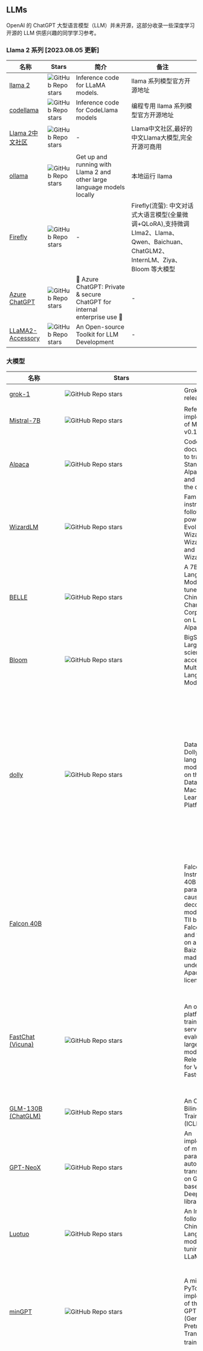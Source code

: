 ## LLMs

OpenAI 的 ChatGPT 大型语言模型（LLM）并未开源，这部分收录一些深度学习开源的 LLM 供感兴趣的同学学习参考。

### Llama 2 系列 [2023.08.05 更新]

|名称|Stars|简介| 备注 |
|-------|-------|-------|------|
|[llama 2](https://github.com/facebookresearch/llama) | ![GitHub Repo stars](https://badgen.net/github/stars/facebookresearch/llama) | Inference code for LLaMA models. |llama 系列模型官方开源地址|
|[codellama](https://github.com/facebookresearch/codellama) | ![GitHub Repo stars](https://badgen.net/github/stars/facebookresearch/codellama) | Inference code for CodeLlama models |编程专用 llama 系列模型官方开源地址|
|[Llama 2中文社区](https://github.com/FlagAlpha/Llama2-Chinese)| ![GitHub Repo stars](https://badgen.net/github/stars/FlagAlpha/Llama2-Chinese) |-|Llama中文社区,最好的中文Llama大模型,完全开源可商用|
|[ollama](https://github.com/jmorganca/ollama)| ![GitHub Repo stars](https://badgen.net/github/stars/jmorganca/ollama)| Get up and running with Llama 2 and other large language models locally|本地运行 llama|
|[Firefly](https://github.com/yangjianxin1/Firefly)| ![GitHub Repo stars](https://badgen.net/github/stars/yangjianxin1/Firefly)|-|Firefly(流萤): 中文对话式大语言模型(全量微调+QLoRA),支持微调Llma2、Llama、Qwen、Baichuan、ChatGLM2、InternLM、Ziya、Bloom 等大模型|
|[Azure ChatGPT](https://github.com/microsoft/azurechatgpt)| ![GitHub Repo stars](https://badgen.net/github/stars/microsoft/azurechatgpt) | 🤖 Azure ChatGPT: Private & secure ChatGPT for internal enterprise use 💼|-|
|[LLaMA2-Accessory](https://github.com/Alpha-VLLM/LLaMA2-Accessory)| ![GitHub Repo stars](https://badgen.net/github/stars/Alpha-VLLM/LLaMA2-Accessory)| An Open-source Toolkit for LLM Development|-|


### 大模型

|名称|Stars|简介| 备注 |
|-------|-------|-------|------|
|[grok-1](https://github.com/xai-org/grok-1) | ![GitHub Repo stars](https://badgen.net/github/stars/xai-org/grok-1) | Grok open release.|马斯克 X 开源大模型|
|[Mistral-7B](https://github.com/mistralai/mistral-src) | ![GitHub Repo stars](https://badgen.net/github/stars/mistralai/mistral-src) | Reference implementation of Mistral AI 7B v0.1 model.|Mistral-7B 开源模型，性能评价不错|
|[Alpaca](https://github.com/tatsu-lab/stanford_alpaca) | ![GitHub Repo stars](https://badgen.net/github/stars/tatsu-lab/stanford_alpaca) | Code and documentation to train Stanford's Alpaca models, and generate the data. |-|
|[WizardLM](https://github.com/nlpxucan/WizardLM) | ![GitHub Repo stars](https://badgen.net/github/stars/nlpxucan/WizardLM) | Family of instruction-following LLMs powered by Evol-Instruct: WizardLM, WizardCoder and WizardMath. |数学能力与 ChatGPT 相差无几的开源大模型|
|[BELLE](https://github.com/LianjiaTech/BELLE) | ![GitHub Repo stars](https://badgen.net/github/stars/LianjiaTech/BELLE) | A 7B Large Language Model fine-tune by 34B Chinese Character Corpus, based on LLaMA and Alpaca. |-|
|[Bloom](https://github.com/bigscience-workshop/model_card) | ![GitHub Repo stars](https://badgen.net/github/stars/bigscience-workshop/model_card) | BigScience Large Open-science Open-access Multilingual Language Model |-|
|[dolly](https://github.com/databrickslabs/dolly) | ![GitHub Repo stars](https://badgen.net/github/stars/databrickslabs/dolly) | Databricks’ Dolly, a large language model trained on the Databricks Machine Learning Platform |Databricks 发布的 Dolly 2.0 大语言模型。业内第一个开源、遵循指令的 LLM，它在透明且免费提供的数据集上进行了微调，该数据集也是开源的，可用于商业目的。这意味着 Dolly 2.0 可用于构建商业应用程序，无需支付 API 访问费用或与第三方共享数据。|
|[Falcon 40B](https://huggingface.co/tiiuae/falcon-40b-instruct) | | Falcon-40B-Instruct is a 40B parameters causal decoder-only model built by TII based on Falcon-40B and finetuned on a mixture of Baize. It is made available under the Apache 2.0 license. |-|
|[FastChat (Vicuna)](https://github.com/lm-sys/FastChat) | ![GitHub Repo stars](https://badgen.net/github/stars/lm-sys/FastChat) | An open platform for training, serving, and evaluating large language models. Release repo for Vicuna and FastChat-T5. |继草泥马（Alpaca）后，斯坦福联手CMU、UC伯克利等机构的学者再次发布了130亿参数模型骆马（Vicuna），仅需300美元就能实现ChatGPT 90%的性能。|
|[GLM-130B (ChatGLM)](https://github.com/THUDM/GLM-130B) | ![GitHub Repo stars](https://badgen.net/github/stars/THUDM/GLM-130B) | An Open Bilingual Pre-Trained Model (ICLR 2023) |
|[GPT-NeoX](https://github.com/EleutherAI/gpt-neox) | ![GitHub Repo stars](https://badgen.net/github/stars/EleutherAI/gpt-neox) | An implementation of model parallel autoregressive transformers on GPUs, based on the DeepSpeed library. |
|[Luotuo](https://github.com/LC1332/Luotuo-Chinese-LLM) | ![GitHub Repo stars](https://badgen.net/github/stars/LC1332/Luotuo-Chinese-LLM) | An Instruction-following Chinese Language model, LoRA tuning on LLaMA| 骆驼，中文大语言模型开源项目，包含了一系列语言模型。|
|[minGPT](https://github.com/karpathy/minGPT) |![GitHub Repo stars](https://badgen.net/github/stars/karpathy/minGPT)|A minimal PyTorch re-implementation of the OpenAI GPT (Generative Pretrained Transformer) training。|karpathy大神发布的一个 OpenAI GPT(生成预训练转换器)训练的最小 PyTorch 实现，代码十分简洁明了，适合用于动手学习 GPT 模型。|
|[ChatGLM-6B](https://github.com/THUDM/ChatGLM-6B) |![GitHub Repo stars](https://badgen.net/github/stars/THUDM/ChatGLM-6B)|ChatGLM-6B: An Open Bilingual Dialogue Language Model |ChatGLM-6B 是一个开源的、支持中英双语的对话语言模型，基于 General Language Model (GLM) 架构，具有 62 亿参数。结合模型量化技术，用户可以在消费级的显卡上进行本地部署（INT4 量化级别下最低只需 6GB 显存）。 ChatGLM-6B 使用了和 ChatGPT 相似的技术，针对中文问答和对话进行了优化。经过约 1T 标识符的中英双语训练，辅以监督微调、反馈自助、人类反馈强化学习等技术的加持，62 亿参数的 ChatGLM-6B 已经能生成相当符合人类偏好的回答。|
|[li-plus/chatglm.cpp](https://github.com/li-plus/chatglm.cpp)|![GitHub Repo stars](https://badgen.net/github/stars/li-plus/chatglm.cpp)|C++ implementation of ChatGLM-6B & ChatGLM2-6B|ChatGLM-6B & ChatGLM2-6B 模型的 C++ 高效实现|
|[Open-Assistant](https://github.com/LAION-AI/Open-Assistant)|![GitHub Repo stars](https://badgen.net/github/stars/LAION-AI/Open-Assistant)|-|知名 AI 机构 LAION-AI 开源的聊天助手，聊天能力很强，目前中文能力较差。|
|[llama.cpp](https://github.com/ggerganov/llama.cpp)|![GitHub Repo stars](https://badgen.net/github/stars/ggerganov/llama.cpp)|-|实现在MacBook上运行模型。|
|[EasyLM](https://github.com/young-geng/EasyLM#koala)|![GitHub Repo stars](https://badgen.net/github/stars/young-geng/EasyLM)|在羊驼基础上改进的新的聊天机器人考拉。|[介绍页](https://bair.berkeley.edu/blog/2023/04/03/koala/)|
|[FreedomGPT](https://github.com/ohmplatform/FreedomGPT) |![GitHub Repo stars](https://badgen.net/github/stars/ohmplatform/FreedomGPT)|-|自由无限制的可以在 windows 和 mac 上本地运行的 GPT，基于 Alpaca Lora 模型。|
|[FinGPT](https://github.com/AI4Finance-Foundation/FinGPT)|![GitHub Repo stars](https://badgen.net/github/stars/AI4Finance-Foundation/FinGPT)|Data-Centric FinGPT. Open-source for open finance! Revolutionize 🔥 We'll soon release the trained model.|金融领域大模型|
|[baichuan-7B](https://github.com/baichuan-inc/baichuan-7B) |![GitHub Repo stars](https://badgen.net/github/stars/baichuan-inc/baichuan-7B)|A large-scale 7B pretraining language model developed by Baichuan |baichuan-7B 是由百川智能开发的一个开源可商用的大规模预训练语言模型。基于 Transformer 结构，在大约1.2万亿 tokens 上训练的70亿参数模型，支持中英双语，上下文窗口长度为4096。在标准的中文和英文权威 benchmark（C-EVAL/MMLU）上均取得同尺寸最好的效果。|
|[baichuan-inc/Baichuan-13B](https://github.com/baichuan-inc/Baichuan-13B)|![GitHub Repo stars](https://badgen.net/github/stars/baichuan-inc/Baichuan-13B)|A 13B large language model developed by Baichuan Intelligent Technology|-|
|[open_llama](https://github.com/openlm-research/open_llama) |![GitHub Repo stars](https://badgen.net/github/stars/openlm-research/open_llama)|OpenLLaMA, a permissively licensed open source reproduction of Meta AI’s LLaMA 7B trained on the RedPajama dataset. |OpenLLaMA，允许开源复制Meta AI的LLaMA-7B 模型，在red睡衣数据集上训练得到。|
|[Chinese-LLaMA-Alpaca](https://github.com/ymcui/Chinese-LLaMA-Alpaca)|![GitHub Repo stars](https://badgen.net/github/stars/ymcui/Chinese-LLaMA-Alpaca)|中文LLaMA模型和经过指令精调的Alpaca大模型。|-|
|[gemma.cpp](https://github.com/google/gemma.cpp)|![GitHub Repo stars](https://badgen.net/github/stars/google/gemma.cpp)|用于 Google Gemma 模型的轻量级独立 C++ 推理引擎。|-|
|[gemma_pytorch](https://github.com/google/gemma_pytorch)|![GitHub Repo stars](https://badgen.net/github/stars/gemma_pytorch)|Google Gemma 模型的官方 PyTorch 实现。|-|

### 自由不受限制模型
|名称|Stars|简介| 备注 |
|-------|-------|-------|------|
|[dolphin](https://erichartford.com/dolphin) | - | Dolphin, an open-source and uncensored, and commercially licensed dataset and series of instruct-tuned language models based on Microsoft's Orca paper. | 海豚（Dolphin），是一个基于微软的Orca论文的开源且未受审查的，以及商业许可的数据集和一系列经过指令调整的语言模型。|
|[dolphin-2.5-mixtral-8x7b](https://huggingface.co/cognitivecomputations/dolphin-2.5-mixtral-8x7b) | - | Dolphin, an open-source and uncensored, and commercially licensed dataset and series of instruct-tuned language models based on Microsoft's Orca paper. | 海豚（Dolphin），是一个基于微软的Orca论文的开源且未受审查的，以及商业许可的数据集和一系列经过指令调整的语言模型。|

### 大模型训练和微调
|名称|Stars|简介| 备注 |
|-------|-------|-------|------|
|[transformers](https://github.com/huggingface/transformers) | ![GitHub Repo stars](https://badgen.net/github/stars/huggingface/transformers) | 🤗 Transformers: State-of-the-art Machine Learning for Pytorch, TensorFlow, and JAX. |HuggingFace 经典之作, Transformers 模型必用库|
|[peft](https://github.com/huggingface/peft) | ![GitHub Repo stars](https://badgen.net/github/stars/huggingface/peft) | PEFT: State-of-the-art Parameter-Efficient Fine-Tuning. |HuggingFace 出品——PEFT:最先进的参数高效微调。|
|[OpenLLM](https://github.com/bentoml/OpenLLM) | ![GitHub Repo stars](https://badgen.net/github/stars/bentoml/OpenLLM) |An open platform for operating large language models (LLMs) in production. Fine-tune, serve, deploy, and monitor any LLMs with ease. |微调，服务，部署和监控所有LLMS。用于运营大型语言模型（LLM）的开放平台。|
|[MLC LLM](https://github.com/mlc-ai/mlc-llm)|![GitHub Repo stars](https://badgen.net/github/stars/mlc-ai/mlc-llm)|Enable everyone to develop, optimize and deploy AI models natively on everyone's devices.|陈天奇大佬力作——MLC LLM，在各类硬件上原生部署任意大型语言模型。可将大模型应用于移动端（例如 iPhone）、消费级电脑端（例如 Mac）和 Web 浏览器。|
|[languagemodels](https://github.com/jncraton/languagemodels)|![GitHub Repo stars](https://badgen.net/github/stars/mlc-ai/mlc-llm)|Explore large language models on any computer with 512MB of RAM.|在512MB RAM的计算机上探索大型语言模型使用|
|[ChatGLM-Efficient-Tuning](https://github.com/hiyouga/ChatGLM-Efficient-Tuning) | ![GitHub Repo stars](https://badgen.net/github/stars/hiyouga/ChatGLM-Efficient-Tuning) | Fine-tuning ChatGLM-6B with PEFT | 基于 PEFT 的高效 ChatGLM 微调|
|[LLaMA-Efficient-Tuning](https://github.com/hiyouga/LLaMA-Efficient-Tuning) | ![GitHub Repo stars](https://badgen.net/github/stars/hiyouga/LLaMA-Efficient-Tuning) | Fine-tuning LLaMA with PEFT (PT+SFT+RLHF with QLoRA) |支持多种模型 LLaMA (7B/13B/33B/65B) ，BLOOM & BLOOMZ (560M/1.1B/1.7B/3B/7.1B/176B)，baichuan (7B)，支持多种微调方式LoRA，QLoRA|
|[微调中文数据集 COIG](https://github.com/BAAI-Zlab/COIG) | ![GitHub Repo stars](https://badgen.net/github/stars/BAAI-Zlab/COIG) | Chinese Open Instruction Generalist (COIG) project aims to maintain a harmless, helpful, and diverse set of Chinese instruction corpora. |中文开放教学通才(COIG)项目旨在维护一套无害、有用和多样化的中文教学语料库。|
|[LLaMA-Adapter🚀](https://github.com/ZrrSkywalker/LLaMA-Adapter) | ![GitHub Repo stars](https://badgen.net/github/stars/ZrrSkywalker/LLaMA-Adapter) | - |高效微调一个聊天机器人|
| [⚡ Lit-LLaMA](https://github.com/Lightning-AI/lit-llama) | ![GitHub Repo stars](https://badgen.net/github/stars/Lightning-AI/lit-llama) | - |Lightning-AI 基于nanoGPT的LLaMA语言模型的实现。支持量化，LoRA微调，预训练。|
| [Intel® Extension for Transformers](https://github.com/intel/intel-extension-for-transformers) | ![GitHub Repo stars](https://badgen.net/github/stars/intel/intel-extension-for-transformers) |⚡ Build your chatbot within minutes on your favorite device; offer SOTA compression techniques for LLMs; run LLMs efficiently on Intel Platforms⚡ |在Intel平台上高效运行llm。|



### 更多模型列表
|名称|Stars|简介| 备注 |
-|-|-|-
|[🤖 LLMs: awesome-totally-open-chatgpt](https://github.com/nichtdax/awesome-totally-open-chatgpt) |![GitHub Repo stars](https://badgen.net/github/stars/nichtdax/awesome-totally-open-chatgpt)|开源LLMs 收集。|-|
|[Open LLMs](https://github.com/eugeneyan/open-llms) |![GitHub Repo stars](https://badgen.net/github/stars/eugeneyan/open-llms)|开源可商用的大模型。|-|
|[Awesome-LLM](https://github.com/Hannibal046/Awesome-LLM) |![GitHub Repo stars](https://badgen.net/github/stars/Hannibal046/Awesome-LLM)|-|大型语言模型的论文列表，特别是与 ChatGPT相关的论文，还包含LLM培训框架、部署LLM的工具、关于LLM的课程和教程以及所有公开可用的LLM 权重和 API。|
|[FindTheChatGPTer](https://github.com/chenking2020/FindTheChatGPTer) |![GitHub Repo stars](https://badgen.net/github/stars/chenking2020/FindTheChatGPTer)|-|本项目旨在汇总那些ChatGPT的开源平替们，包括文本大模型、多模态大模型等|
|[LLMsPracticalGuide](https://github.com/Mooler0410/LLMsPracticalGuide) |![GitHub Repo stars](https://badgen.net/github/stars/Mooler0410/LLMsPracticalGuide)|亚马逊科学家杨靖锋等大佬创建的语言大模型实践指南，收集了许多经典的论文、示例和图表，展现了 GPT 这类大模型的发展历程等|-|
|[awesome-decentralized-llm](https://github.com/imaurer/awesome-decentralized-llm) |![GitHub Repo stars](https://badgen.net/github/stars/imaurer/awesome-decentralized-llm)|能在本地运行的资源 LLMs。|-|
|[OpenChatKit](https://github.com/togethercomputer/OpenChatKit) |![GitHub Repo stars](https://badgen.net/github/stars/togethercomputer/OpenChatKit)|开源了数据、模型和权重，以及提供训练，微调 LLMs 教程。|-|
|[Stanford Alpaca](https://github.com/tatsu-lab/stanford_alpaca) |![GitHub Repo stars](https://badgen.net/github/stars/tatsu-lab/stanford_alpaca)|来自斯坦福，建立并共享一个遵循指令的LLaMA模型。|-|
|[gpt4all](https://github.com/nomic-ai/gpt4all) |![GitHub Repo stars](https://badgen.net/github/stars/nomic-ai/gpt4all)|基于 LLaMa 的 LLM 助手，提供训练代码、数据和演示，训练一个自己的 AI 助手。|-|
|[LMFlow](https://github.com/OptimalScale/LMFlow) |![GitHub Repo stars](https://badgen.net/github/stars/OptimalScale/LMFlow)|共建大模型社区，让每个人都训得起大模型。|-|
|[Alpaca-CoT](https://github.com/PhoebusSi/Alpaca-CoT/blob/main/CN_README.md)|![GitHub Repo stars](https://badgen.net/github/stars/PhoebusSi/Alpaca-CoT)|Alpaca-CoT项目旨在探究如何更好地通过instruction-tuning的方式来诱导LLM具备类似ChatGPT的交互和instruction-following能力。|-|
|[OpenFlamingo](https://github.com/mlfoundations/open_flamingo)|![GitHub Repo stars](https://badgen.net/github/stars/mlfoundations/open_flamingo)|OpenFlamingo 是一个用于评估和训练大型多模态模型的开源框架，是 DeepMind Flamingo 模型的开源版本，也是 AI 世界关于大模型进展的一大步。|大型多模态模型训练和评估开源框架。|
|[LLMs-In-China](https://github.com/wgwang/LLMs-In-China)|![GitHub Repo stars](https://badgen.net/github/stars/wgwang/LLMs-In-China)|中国大模型|-|
|[Visual OpenLLM](https://github.com/visual-openllm/visual-openllm)|![GitHub Repo stars](https://badgen.net/github/stars/visual-openllm/visual-openllm)|基于 ChatGLM + Visual ChatGPT + Stable Diffusion, 以交互方式连接不同视觉模型的开源工具。|-|